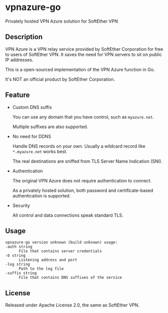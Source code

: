 # vpnazure-go
Privately hosted VPN Azure solution for SoftEther VPN

## Description

  VPN Azure is a VPN relay service provided by SoftEther Corporation for free to users of SoftEther VPN.
  It saves the need for VPN servers to sit on public IP addresses.
  
  This is a open-sourced implementation of the VPN Azure function in Go.
  
  It's NOT an official product by SoftEther Corporation.
  
## Feature

  - Custom DNS suffix
  
    You can use any domain that you have control, such as `myazure.net`.
    
    Multiple suffixes are also supported.
  
  - No need for DDNS
  
    Handle DNS records on your own. Usually a wildcard record like `*.myazure.net` works best.
    
    The real destinations are sniffed from TLS Server Name Indication (SNI).
  
  - Authentication
  
    The original VPN Azure does not require authentication to connect.
    
    As a privately hosted solution, both password and certificate-based authentication is supported.
    
  - Security
  
    All control and data connections speak standard TLS.
    
## Usage

  ```
  vpnazure-go version unknown (build unknown) usage:
  -auth string
        File that contains server credentials
  -b string
        Listening address and port
  -log string
        Path to the log file
  -suffix string
        File that contains DNS suffixes of the service
  ```
  
## License

  Released under Apache License 2.0, the same as SoftEther VPN.
